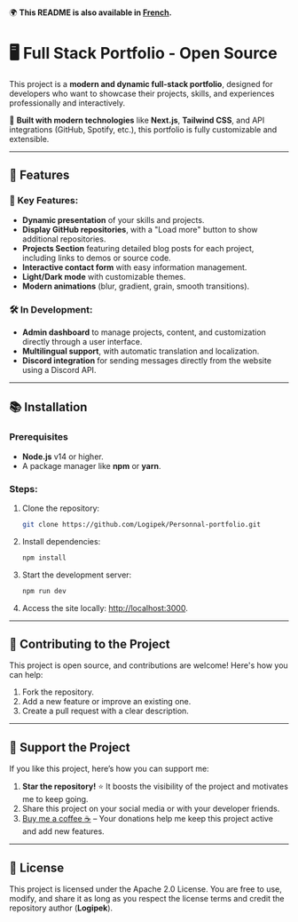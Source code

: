 🌍 **This README is also available in [French](./README.fr.md).**

# 🖥️ Full Stack Portfolio - Open Source  

This project is a **modern and dynamic full-stack portfolio**, designed for developers who want to showcase their projects, skills, and experiences professionally and interactively.

🎨 **Built with modern technologies** like **Next.js**, **Tailwind CSS**, and API integrations (GitHub, Spotify, etc.), this portfolio is fully customizable and extensible.

---

## 🚀 Features

### 🎯 Key Features:
- **Dynamic presentation** of your skills and projects.
- **Display GitHub repositories**, with a "Load more" button to show additional repositories.
- **Projects Section** featuring detailed blog posts for each project, including links to demos or source code.
- **Interactive contact form** with easy information management.
- **Light/Dark mode** with customizable themes.
- **Modern animations** (blur, gradient, grain, smooth transitions).

### 🛠️ In Development:
- **Admin dashboard** to manage projects, content, and customization directly through a user interface.
- **Multilingual support**, with automatic translation and localization.
- **Discord integration** for sending messages directly from the website using a Discord API.

---

## 📚 Installation

### Prerequisites
- **Node.js** v14 or higher.
- A package manager like **npm** or **yarn**.

### Steps:
1. Clone the repository:  
   ```bash
   git clone https://github.com/Logipek/Personnal-portfolio.git 
2. Install dependencies:  
   ```bash
   npm install 
3. Start the development server:
   ```bash
   npm run dev
4. Access the site locally: [http://localhost:3000](http://localhost:3000).

---

## 🤝 Contributing to the Project

This project is open source, and contributions are welcome! Here's how you can help:

1. Fork the repository.
2. Add a new feature or improve an existing one.
3. Create a pull request with a clear description.

---

## 💖 Support the Project

If you like this project, here’s how you can support me:

1. **Star the repository!** ⭐ It boosts the visibility of the project and motivates me to keep going.
2. Share this project on your social media or with your developer friends.
3. [Buy me a coffee ☕](https://buymeacoffee.com/hugo.damion) – Your donations help me keep this project active and add new features.

---

## 📜 License 

This project is licensed under the Apache 2.0 License. You are free to use, modify, and share it as long as you respect the license terms and credit the repository author (**Logipek**).
